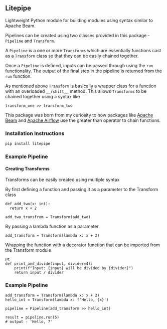 ## Litepipe
Lightweight Python module for building modules using syntax similar to Apache Beam.

Pipelines can be created using two classes provided in this package - `Pipeline` and `Transform`.

A `Pipeline` is a one or more `Transforms` which are essentially functions cast as a `Transform` class so that they
can be easily chained together.

Once a `Pipeline` is defined, inputs can be passed through using the `run` functionality.
The output of the final step in the pipeline is returned from the `run` function.

As mentioned above `Transform` is basically a wrapper class for a function with an overloaded `__rshift__` method.
This allows `Transforms` to be chained together using a syntax like

```commandline
transform_one >> transform_two
```

This package was born from my curiosity to how packages like [Apache Beam](https://beam.apache.org/) and
[Apache Airflow](https://airflow.apache.org/) use the greater than operator to chain functions.

### Installation Instructions
```python
pip install litepipe
```

### Example Pipeline

#### Creating Transforms

Transforms can be easily created using multiple syntax

By first defining a function and passing it as a parameter to the Transform class

```
def add_two(x: int):
  return x + 2

add_two_transfrom = Transform(add_two)
```

By passing a lambda function as a parameter

```
add_transform = Transform(lambda x: x + 2)
```

Wrapping the function with a decorator function that can be imported from the Transform module

```
@t
def print_and_divide(input, divider=4):
    print(f"Input: {input} will be divided by {divider}")
    return input / divider
```

### Example Pipeline

```
add_transform = Transform(lambda x: x + 2)
hello_int = Transform(lambda x: f'Hello, {x}')

pipeline = Pipeline(add_transform >> hello_int)

result = pipeline.run(5)
# output - 'Hello, 7'
```